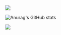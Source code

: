 <img src="https://capsule-render.vercel.app/api?type=waving&color=31363F&height=150&section=header&text=Seongwook&fontSize=45&fontColor=EEEEEE" />



![Anurag's GitHub stats](https://github-readme-stats.vercel.app/api?username=danieiOS&show_icons=true&theme=onedark)   


<img src="https://capsule-render.vercel.app/api?type=waving&color=31363F&height=150&section=footer" />


